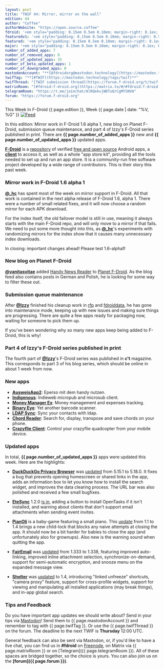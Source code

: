 ```yaml
---
layout: post
title: "TWIF 44: Mirror, mirror on the wall"
edition: 44
author: "Coffee"
authorWebsite: "https://open.source.coffee"
fdroid: '<em style="padding: 0.15em 0.5em 0.10em; margin-right: 0.1ex; border-style: solid; border-width: medium; border-radius: 1em; color: #0d47a1; font-style: normal; font-weight: bold;">F-Droid</em>'
featuredv1: '<em style="padding: 0.15em 0.5em 0.10em; margin-right: 0.5ex; box-shadow: 0.1em 0.05em 0.1em rgba(0, 0, 0, 0.3); border-radius: 1em; color: black; background: linear-gradient(orange, yellow);">Featured</em>'
featured: '<em style="padding: 0.15em 0.5em 0.10em; margin-right: 0.1ex; border-style: solid; border-width: medium; border-radius: 1em; color: orange; font-style: normal; font-weight: bold;">Featured</em>'
major: '<em style="padding: 0.15em 0.5em 0.10em; margin-right: 0.1ex; border-style: solid; border-width: medium; border-radius: 1em; color: #8ab000; font-style: normal; font-weight: bold;">Major</em>'
number_of_added_apps: 7
number_of_removed_apps: 0
number_of_updated_apps: 35
number_of_beta_updated_apps: 1
number_of_downgraded_apps: 0
mastodonAccount: "**[@fdroidorg@mastodon.technology](https://mastodon.technology/@fdroidorg)**"
twifTag: "**[#TWIF](https://mastodon.technology/tags/twif)**"
twifThread: "[TWIF submission thread](https://forum.f-droid.org/t/twif-submission-thread)"
matrixRoom: "[#fdroid:f-droid.org](https://matrix.to/#/#fdroid:f-droid.org)"
telegramRoom: "https://t.me/joinchat/AlRQekvjWDTuQrCgMYSNVA"
forum: "https://forum.f-droid.org"
---
```


This Week In F-Droid {{ page.edition }}, Week {{ page.date | date: "%V, %G" }} <a href="{{ site.baseurl }}/feed.xml"><img src="{% asset Feed-icon-16x16.png %}" alt="Feed"></a>

In this edition: Mirror work in F-Droid 1.6 alpha 1, new blog on Planet F-Droid, submission queue maintenance, and part 4 of Izzy's F-Droid series published in print.
There are **{{ page.number_of_added_apps }}** new and **{{ page.number_of_updated_apps }}** updated apps.

<!--more-->

**[F-Droid](https://f-droid.org/)** is a [repository](https://f-droid.org/packages/) of verified [free and open source](https://en.wikipedia.org/wiki/Free_and_open-source_software) Android apps, a **[client](https://f-droid.org/app/org.fdroid.fdroid)** to access it, as well as a whole "app store kit", providing all the tools needed to set up and run an app store. It is a community-run free software project developed by a wide range of contributors. This is their story this past week.

### Mirror work in F-Droid 1.6 alpha 1

**[@\_hc](https://forum.f-droid.org/u/hans)** has spent most of the week on mirror support in F-Droid. All that work is contained in the next alpha release of F-Droid 1.6, alpha 1. There were a number of small related fixes, and it will now choose a random mirror for each APK download.

For the index itself, the old failover model is still in use, meaning it always starts with the main F-Droid repo, and will only move to a mirror if that fails. We need to put some more thought into this, as **[@\_hc](https://forum.f-droid.org/u/hans)**'s experiments with randomizing mirrors for the index show that it causes many unnecessary index downloads.

In closing: important changes ahead! Please test 1.6-alpha1!

### New blog on Planet F-Droid

**[@vanitasvitae](https://gitlab.com/vanitasvitae)** added [Handy News Reader](https://handynewsreader.blogspot.com/) to [Planet F-Droid](https://fdroid.gitlab.io/planet/). As the blog feed also contains posts in German and Polish, he is looking for some way to filter these out. 

### Submission queue maintenance

After **[@Izzy](https://forum.f-droid.org/u/izzy)** finished his cleanup work in [rfp](https://gitlab.com/fdroid/rfp) and [fdroiddata](https://gitlab.com/fdroid/fdroiddata), he has gone into maintenance mode, keeping up with new issues and making sure things are progressing. There are quite a few apps ready for packaging now, waiting for someone to pick them up.

If you've been wondering why so many new apps keep being added to F-Droid, this is why!

### Part 4 of Izzy's F-Droid series published in print

The fourth part of **[@Izzy](https://forum.f-droid.org/u/izzy)**'s F-Droid series was published in **c't** magazine. This corresponds to part 3 of his blog series, which should be online in about 1 week from now.

### New apps

* **[AusweisApp2](https://f-droid.org/app/com.governikus.ausweisapp2)**: Eperso mit dem handy nutzen.
* **[Indigenous](https://f-droid.org/app/com.indieweb.indigenous)**: Indieweb micropub and microsub client.
* **[Money Manager Ex](https://f-droid.org/app/com.money.manager.ex)**: Money management and expenses tracking.
* **[Binary Eye](https://f-droid.org/app/de.markusfisch.android.binaryeye)**: Yet another barcode scanner.
* **[LDAP Sync](https://f-droid.org/app/de.wikilab.android.ldapsync)**: Sync your contacts with ldap.
* **[Chord Reader](https://f-droid.org/app/org.handmadeideas.chordreader)**: Search for, display, transpose and save chords on your phone.
* **[Crazyflie Client](https://f-droid.org/app/se.bitcraze.crazyfliecontrol2)**: Control your crazyflie quadcopter from your mobile device.

### Updated apps

In total, **{{ page.number_of_updated_apps }}** apps were updated this week. Here are the highlights:

* **[DuckDuckGo Privacy Browser](https://f-droid.org/app/com.duckduckgo.mobile.android)** was [updated](https://github.com/duckduckgo/Android/releases) from 5.15.1 to 5.18.0. It fixes a bug that prevents opening homescreen or shared links in the app, adds an information box to let you know how to install the search widget, and improves the data clearing process. The URL bar was also polished and received a few small bugfixes.

* **[EteSync](https://f-droid.org/app/com.etesync.syncadapter)** 1.2.0 [is in](https://github.com/etesync/android/blob/HEAD/ChangeLog.md), adding a button to install OpenTasks if it isn't installed, and warning about clients that don't support email attachments when sending event invites.

* **[PianOli](https://f-droid.org/app/com.nicobrailo.pianoli)** is a baby-game featuring a small piano. This [update](https://github.com/nicolasbrailo/PianOli/releases) from 1.1 to 1.4 brings a new child-lock that blocks any naive attempts at closing the app. It should now be a bit harder for babies to close the app (and unfortunately also for grownups). Also new is the warning sound when quitting the app.

* **[FairEmail](https://f-droid.org/app/eu.faircode.email)** was [updated](https://github.com/M66B/open-source-email/releases) from 1.333 to 1.338, featuring improved auto-linking, improved inline attachment selection, synchronize-on-demand, support for semi-automatic encryption, and snooze menu on the expanded message view.

* **[Shelter](https://f-droid.org/app/net.typeblog.shelter)** was [updated](https://git.angry.im/PeterCxy/Shelter/releases) to 1.4, introducing "linked unfreeze" shortcuts, "camera proxy" feature, support for cross-profile widgets, support for viewing and manipulating all installed applications (may break things), and in-app global search.

### Tips and Feedback

Do you have important app updates we should write about? Send in your tips via [Mastodon](https://joinmastodon.org)! Send them to {{ page.mastodonAccount }} and remember to tag with {{ page.twifTag }}. Or use the {{ page.twifThread }} on the forum. The deadline to the next TWIF is **Thursday** 12:00 UTC.

General feedback can also be sent via Mastodon, or, if you'd like to have a live chat, you can find us in **#fdroid** on [Freenode](https://freenode.net), on Matrix via {{ page.matrixRoom }} or on [Telegram]({{ page.telegramRoom }}). All of these spaces are bridged together, so the choice is yours. You can also join us on the **[forum]({{ page.forum }})**.
